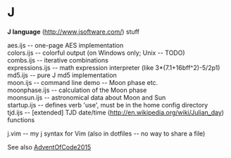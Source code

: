 # J
**J language** (http://www.jsoftware.com/) stuff

aes.ijs -- one-page AES implementation  
colors.ijs -- colorful output (on Windows only; Unix -- TODO)  
combs.ijs -- iterative combinations  
expressions.ijs -- math expression interpreter (like 3*(7.1+16bff^2)-5/2p1)  
md5.ijs -- pure J md5 implementation  
moon.ijs -- command line demo -- Moon phase etc.  
moonphase.ijs -- calculation of the Moon phase  
moonsun.ijs -- astronomical data about Moon and Sun  
startup.ijs -- defines verb 'use', must be in the home config directory  
tjd.ijs -- [extended] TJD date/time (http://en.wikipedia.org/wiki/Julian_day) functions  

j.vim -- my j syntax for Vim (also in dotfiles -- no way to share a file)

See also [AdventOfCode2015](https://github.com/georgiy-pruss/AdventOfCode)
